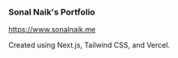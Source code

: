 ### Sonal Naik's Portfolio ###

https://www.sonalnaik.me

Created using Next.js, Tailwind CSS, and Vercel.
